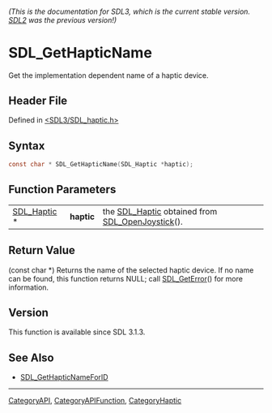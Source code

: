 ###### (This is the documentation for SDL3, which is the current stable version. [SDL2](https://wiki.libsdl.org/SDL2/) was the previous version!)
# SDL_GetHapticName

Get the implementation dependent name of a haptic device.

## Header File

Defined in [<SDL3/SDL_haptic.h>](https://github.com/libsdl-org/SDL/blob/main/include/SDL3/SDL_haptic.h)

## Syntax

```c
const char * SDL_GetHapticName(SDL_Haptic *haptic);
```

## Function Parameters

|                            |            |                                                                                    |
| -------------------------- | ---------- | ---------------------------------------------------------------------------------- |
| [SDL_Haptic](SDL_Haptic) * | **haptic** | the [SDL_Haptic](SDL_Haptic) obtained from [SDL_OpenJoystick](SDL_OpenJoystick)(). |

## Return Value

(const char *) Returns the name of the selected haptic device. If no name
can be found, this function returns NULL; call
[SDL_GetError](SDL_GetError)() for more information.

## Version

This function is available since SDL 3.1.3.

## See Also

- [SDL_GetHapticNameForID](SDL_GetHapticNameForID)

----
[CategoryAPI](CategoryAPI), [CategoryAPIFunction](CategoryAPIFunction), [CategoryHaptic](CategoryHaptic)

